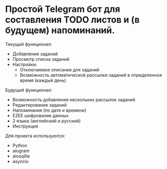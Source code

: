 # Простой Telegram бот для составления TODO листов и (в будущем) напоминаний.

Текущий функционал:
- Добавление заданий
- Просмотр списка заданий
- Настройки:
  - Отключаемое описание для заданий
  - Возможность автоматической рассылки заданий в определенное время (каждый день)
  
Будущий функционал:
- Возможность добавления нескольких рассылок заданий
- Редактирование заданий
- Напоминания (по дате и времени)
- E2EE шифрование данных
- 2 языка (английский и русский)
- Инструкция

Для проекта используются:
- Python
- aiogram
- aiosqlite
- asyncio